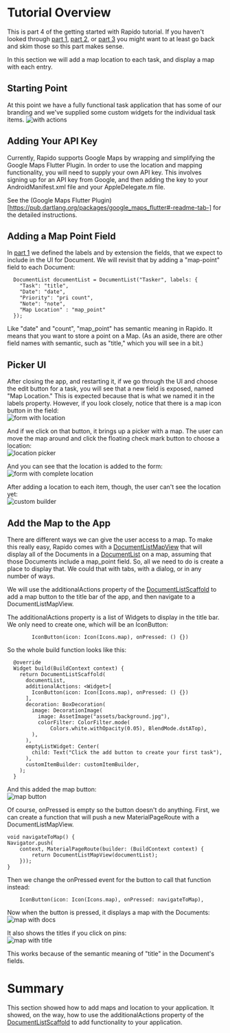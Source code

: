 # Tutorial Overview
This is part 4 of the getting started with Rapido tutorial. If you haven't looked through [part 1](get_started_part_1.md), [part 2](get_started_part_2.md), or [part 3](get_started_part_3.md) you might want to at least go back and skim those so this part makes sense.

In this section we will add a map location to each task, and display a map with each entry.

## Starting Point
At this point we have a fully functional task application that has some of our branding and we've supplied some custom widgets for the individual task items. 
![with actions](../assets/custom-builder-5.png)

## Adding Your API Key
Currently, Rapido supports Google Maps by wrapping and simplifying the Google Maps Flutter Plugin. In order to use the location and mapping functionality, you will need to supply your own API key. This involves signing up for an API key from Google, and then adding the key to your AndroidManifest.xml file and your AppleDelegate.m file.

See the (Google Maps Flutter Plugin)[https://pub.dartlang.org/packages/google_maps_flutter#-readme-tab-] for the detailed instructions. 

## Adding a Map Point Field
In [part 1](get_started_part_1.md) we defined the labels and by extension the fields, that we expect to include in the UI for Document. We will revisit that by adding a "map-point" field to each Document:
```
  DocumentList documentList = DocumentList("Tasker", labels: {
    "Task": "title",
    "Date": "date",
    "Priority": "pri count",
    "Note": "note",
    "Map Location" : "map_point"
  });
```
Like "date" and "count", "map_point" has semantic meaning in Rapido. It means that you want to store a point on a Map. (As an aside, there are other field names with semantic, such as "title," which you will see in a bit.)

## Picker UI
After closing the app, and restarting it, if we go through the UI and choose the edit button for a task, you will see that a new field is exposed, named "Map Location." This is expected because that is what we named it in the labels property. However, if you look closely, notice that there is a map icon button in the field:  
![form with location](../assets/form-with-location.png)

And if we click on that button, it brings up a picker with a map. The user can move the map around and click the floating check mark button to choose a location:  
![location picker](../assets/location-picker.png)

And you can see that the location is added to the form:  
![form with complete location](../assets/form-with-complete-location.png)

After adding a location to each item, though, the user can't see the location yet:  
![custom builder](../assets/custom-builder-6.png)

## Add the Map to the App
There are different ways we can give the user access to a map. To make this really easy, Rapido comes with a [DocumentListMapView](https://pub.dartlang.org/documentation/rapido/latest/documents/DocumentListMapView-class.html) that will display all of the Documents in a [DocumentList](https://pub.dartlang.org/documentation/rapido/latest/documents/DocumentList-class.html) on a map, assuming that those Documents include a map_point field. So, all we need to do is create a place to display that. We could that with tabs, with a dialog, or in any number of ways. 

We will use the additionalActions property of the [DocumentListScaffold](https://pub.dartlang.org/documentation/rapido/latest/documents/DocumentListScaffold-class.html) to add a map button to the title bar of the app, and then navigate to a DocumentListMapView.

The additionalActions property is a list of Widgets to display in the title bar. We only need to create one, which will be an IconButton:  
```
        IconButton(icon: Icon(Icons.map), onPressed: () {})
```
So the whole build function looks like this:  
```
  @override
  Widget build(BuildContext context) {
    return DocumentListScaffold(
      documentList,
      additionalActions: <Widget>[
        IconButton(icon: Icon(Icons.map), onPressed: () {})
      ],
      decoration: BoxDecoration(
        image: DecorationImage(
          image: AssetImage("assets/background.jpg"),
          colorFilter: ColorFilter.mode(
              Colors.white.withOpacity(0.05), BlendMode.dstATop),
        ),
      ),
      emptyListWidget: Center(
        child: Text("Click the add button to create your first task"),
      ),
      customItemBuilder: customItemBuilder,
    );
  }
```
And this added the map button:  
![map button](../assets/map-button.png)

Of course, onPressed is empty so the button doesn't do anything. First, we can create a function that will push a new MaterialPageRoute with a DocumentListMapView.
```
void navigateToMap() {
Navigator.push(
    context, MaterialPageRoute(builder: (BuildContext context) {
        return DocumentListMapView(documentList);
    }));
}
```
Then we change the onPressed event for the button to call that function instead:
```
    IconButton(icon: Icon(Icons.map), onPressed: navigateToMap),
```
Now when the button is pressed, it displays a map with the Documents:  
![map with docs](../assets/map-with-docs.png)

It also shows the titles if you click on pins:  
![map with title](../assets/map-with-title.png)

This works because of the semantic meaning of "title" in the Document's fields.

# Summary
This section showed how to add maps and location to your application. It showed, on the way, how to use the additionalActions property of the [DocumentListScaffold](https://pub.dartlang.org/documentation/rapido/latest/documents/DocumentListScaffold-class.html) to add functionality to your application.


